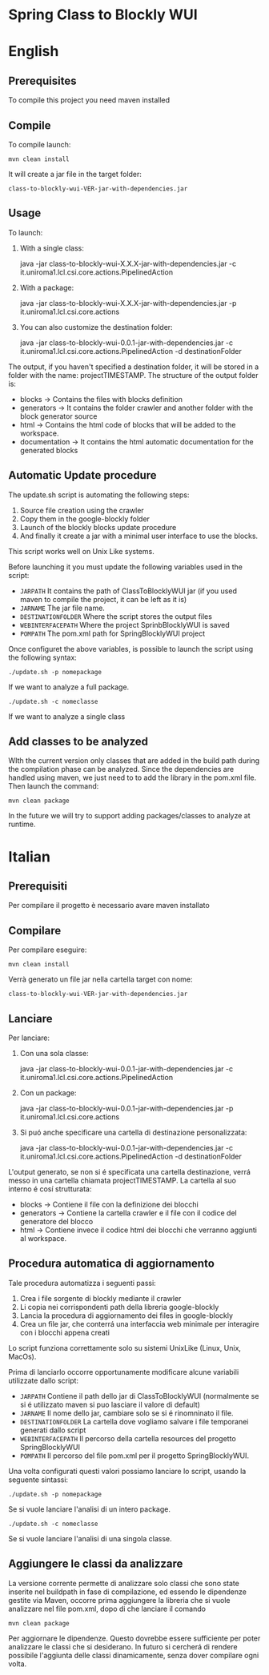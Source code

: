 Spring Class to Blockly WUI
===========================
English
=======
Prerequisites
-------------
To compile this project you need maven installed

Compile
-------
To compile launch:

	mvn clean install
	
It will create a jar file in the target folder:

	class-to-blockly-wui-VER-jar-with-dependencies.jar
	
Usage
-----	

To launch:

1. With a single class:

	java  -jar class-to-blockly-wui-X.X.X-jar-with-dependencies.jar -c it.uniroma1.lcl.csi.core.actions.PipelinedAction
		
2. With a package:
	
	java  -jar class-to-blockly-wui-X.X.X-jar-with-dependencies.jar -p it.uniroma1.lcl.csi.core.actions

3. You can also customize the destination folder:

	java  -jar class-to-blockly-wui-0.0.1-jar-with-dependencies.jar -c it.uniroma1.lcl.csi.core.actions.PipelinedAction -d destinationFolder

The output, if you haven't specified a destination folder, it will be stored in a folder with the name: projectTIMESTAMP.
The structure of the output folder is:

* blocks -> Contains the files with blocks definition
* generators -> It contains the folder crawler and another folder with the block generator source
* html -> Contains the html code of blocks that will be added to the workspace.
* documentation -> It contains the html automatic documentation for the generated blocks

Automatic Update procedure
--------------------------
The update.sh script is automating the following steps:

1. Source file creation using the crawler
2. Copy them in the  google-blockly folder
3. Launch of the blockly blocks update procedure
4. And finally it create a jar with a minimal user interface to use the blocks.

This script works well on Unix Like systems.

Before launching it you must update the following variables used in the script:

* `JARPATH` It contains the path of ClassToBlocklyWUI jar (if you used maven to compile the project, it can be left as it is)
* `JARNAME` The jar file name.
* `DESTINATIONFOLDER` Where the script stores the output files
* `WEBINTERFACEPATH` Where the project SprinbBlocklyWUI is saved
* `POMPATH` The pom.xml path for SpringBlocklyWUI project

Once configuret the above variables, is possible to launch the script using the following syntax:

```shell
./update.sh -p nomepackage
```
If we want to analyze a full package.

```shell
./update.sh -c nomeclasse
```
If we want to analyze a single class

Add classes to be analyzed
-----------
WIth the current version only classes that are added in the build path during the compilation phase can be analyzed. Since the dependencies are handled using maven, we just need to to add the library in the pom.xml file. Then launch the command:  

```shell
mvn clean package
```

In the future we will try to support adding packages/classes to analyze at runtime.
 
	
Italian
=======
Prerequisiti
------------
Per compilare il progetto è necessario avare maven installato 

Compilare
---------

Per compilare eseguire: 

	mvn clean install
	
Verrà generato un file jar nella cartella target con nome: 

	class-to-blockly-wui-VER-jar-with-dependencies.jar

Lanciare
--------
Per lanciare:

1. Con una sola classe:
	
	java  -jar class-to-blockly-wui-0.0.1-jar-with-dependencies.jar -c it.uniroma1.lcl.csi.core.actions.PipelinedAction

2. Con un package: 

	java  -jar class-to-blockly-wui-0.0.1-jar-with-dependencies.jar -p it.uniroma1.lcl.csi.core.actions
	
3. Si puó anche specificare una cartella di destinazione personalizzata: 
	
	java  -jar class-to-blockly-wui-0.0.1-jar-with-dependencies.jar -c it.uniroma1.lcl.csi.core.actions.PipelinedAction -d destinationFolder

L'output generato, se non si é specificata una cartella destinazione, verrá messo in una cartella chiamata projectTIMESTAMP.
La cartella al suo interno é cosí strutturata: 

* blocks -> Contiene il file con la definizione dei blocchi
* generators -> Contiene la cartella crawler e il file con il codice del generatore del blocco
* html -> Contiene invece il codice html dei blocchi che verranno aggiunti al workspace.

Procedura automatica di aggiornamento
-------------------------------------

Tale procedura automatizza i seguenti passi:

1. Crea i file sorgente di blockly mediante il crawler
2. Li copia nei corrispondenti path della libreria google-blockly 
3. Lancia la procedura di aggiornamento dei files in google-blockly
4. Crea un file jar, che conterrá una interfaccia web minimale per interagire con i blocchi appena creati

Lo script funziona correttamente solo su sistemi UnixLike (Linux, Unix, MacOs). 

Prima di lanciarlo occorre opportunamente modificare alcune variabili utilizzate dallo script: 
* `JARPATH` Contiene il path dello jar di ClassToBlocklyWUI (normalmente se si é utilizzato maven si puo lasciare il valore di default)
* `JARNAME` Il nome dello jar, cambiare solo se si é rinomninato il file.
* `DESTINATIONFOLDER` La cartella dove vogliamo salvare i file temporanei generati dallo script
* `WEBINTERFACEPATH` Il percorso della cartella resources del progetto SpringBlocklyWUI
* `POMPATH` Il percorso del file pom.xml per il progetto SpringBlocklyWUI.

Una volta configurati questi valori possiamo lanciare lo script, usando la seguente sintassi:

```shell
./update.sh -p nomepackage
```
Se si vuole lanciare l'analisi di un intero package.

```shell
./update.sh -c nomeclasse
```
Se si vuole lanciare l'analisi di una singola classe.

Aggiungere le classi da analizzare
-----------
La versione corrente permette di analizzare solo classi che sono state inserite nel buildpath in fase di compilazione, ed essendo le dipendenze gestite via Maven, occorre prima aggiungere la libreria che si vuole analizzare nel file pom.xml, dopo di che lanciare il comando 

```shell
mvn clean package
```

Per aggiornare le dipendenze. Questo dovrebbe essere sufficiente per poter analizzare le classi che si desiderano.
In futuro si cercherá di rendere possibile l'aggiunta delle classi dinamicamente, senza dover compilare ogni volta.

